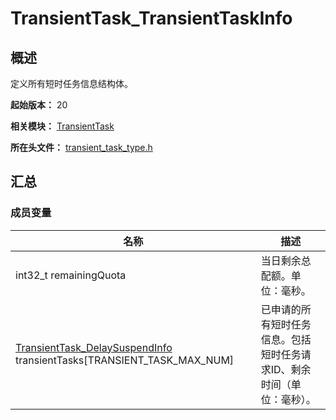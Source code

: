 # TransientTask_TransientTaskInfo

## 概述

定义所有短时任务信息结构体。

**起始版本：** 20

**相关模块：** [TransientTask](capi-transienttask.md)

**所在头文件：** [transient_task_type.h](capi-transient-task-type-h.md)

## 汇总

### 成员变量

| 名称                                                                                                                            | 描述 |
|-------------------------------------------------------------------------------------------------------------------------------| -- |
| int32_t remainingQuota                                                                                                        | 当日剩余总配额。单位：毫秒。 |
| [TransientTask_DelaySuspendInfo](capi-transienttask-transienttask-delaysuspendinfo.md) transientTasks[TRANSIENT_TASK_MAX_NUM] | 已申请的所有短时任务信息。包括短时任务请求ID、剩余时间（单位：毫秒）。 |


